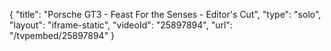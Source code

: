 {
    "title": "Porsche GT3 - Feast For the Senses - Editor's Cut",
    "type": "solo",
    "layout": "iframe-static",
    "videoId": "25897894",
    "url": "\/tvpembed\/25897894"
}
